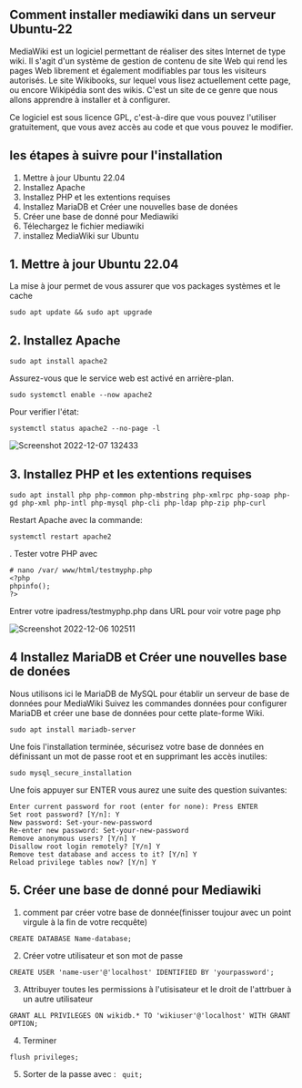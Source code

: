 ## Comment installer mediawiki dans un serveur Ubuntu-22

MediaWiki est un logiciel permettant de réaliser des sites Internet de type wiki. Il s'agit d'un système de gestion de contenu de site Web qui rend les pages Web librement et également modifiables par tous les visiteurs autorisés. Le site Wikibooks, sur lequel vous lisez actuellement cette page, ou encore Wikipédia sont des wikis. C'est un site de ce genre que nous allons apprendre à installer et à configurer.

Ce logiciel est sous licence GPL, c'est-à-dire que vous pouvez l'utiliser gratuitement, que vous avez accès au code et que vous pouvez le modifier.

## les étapes à suivre pour l'installation


1. Mettre à jour Ubuntu 22.04
2. Installez Apache
3. Installez PHP et les extentions requises
4. Installez MariaDB et Créer une nouvelles base de donées
5. Créer une base de donné pour Mediawiki
6. Télechargez le fichier mediawiki
7. installez MediaWiki sur Ubuntu

## 1.  Mettre à jour Ubuntu 22.04

La mise à jour permet de vous assurer que vos packages systèmes et le cache 

```
sudo apt update && sudo apt upgrade
```
## 2.  Installez Apache

```
sudo apt install apache2
```

Assurez-vous que le service web est activé en arrière-plan.

```
sudo systemctl enable --now apache2
```
Pour verifier l'état:

```
systemctl status apache2 --no-page -l
```

![Screenshot 2022-12-07 132433](https://user-images.githubusercontent.com/105461057/206271420-b3754ce0-bf85-4d93-85d6-0f8adb519614.png)

## 3. Installez PHP et les extentions requises

```
sudo apt install php php-common php-mbstring php-xmlrpc php-soap php-gd php-xml php-intl php-mysql php-cli php-ldap php-zip php-curl
```
Restart Apache avec la commande:
```
systemctl restart apache2
```
. Tester votre PHP avec
```
# nano /var/ www/html/testmyphp.php
<?php
phpinfo();
?>
```
Entrer votre ipadress/testmyphp.php dans URL pour voir votre page php

![Screenshot 2022-12-06 102511](https://user-images.githubusercontent.com/105461057/206275725-bcdafa5d-1b4a-46ec-916e-86a49349f914.png)


## 4 Installez MariaDB et Créer une nouvelles base de donées
Nous utilisons ici le MariaDB de MySQL pour établir un serveur de base de données pour MediaWiki
Suivez les commandes données pour configurer MariaDB et créer une base de données pour cette plate-forme Wiki.

```
sudo apt install mariadb-server
```
Une fois l'installation terminée, sécurisez votre base de données en définissant un mot de passe root et en supprimant les accès inutiles:
```
sudo mysql_secure_installation
```
Une fois appuyer sur ENTER vous aurez une suite des question suivantes:

```
Enter current password for root (enter for none): Press ENTER
Set root password? [Y/n]: Y
New password: Set-your-new-password
Re-enter new password: Set-your-new-password
Remove anonymous users? [Y/n] Y
Disallow root login remotely? [Y/n] Y
Remove test database and access to it? [Y/n] Y
Reload privilege tables now? [Y/n] Y
```
## 5. Créer une base de donné pour Mediawiki

1. comment par créer votre base de donnée(finisser toujour avec un point virgule à la fin de votre recquête)
```
CREATE DATABASE Name-database;
```
2. Créer votre utilisateur et son mot de passe
```
CREATE USER 'name-user'@'localhost' IDENTIFIED BY 'yourpassword';
```
3. Attribuyer toutes les permissions à l'utisisateur et le droit de l'attrbuer à un autre utilisateur
```
GRANT ALL PRIVILEGES ON wikidb.* TO 'wikiuser'@'localhost' WITH GRANT OPTION;
```
4. Terminer
```
flush privileges;
```
5. Sorter de la passe avec : ``` quit;```

